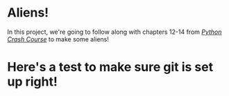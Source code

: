 # Aliens!

In this project, we're going to follow along with chapters 12-14 from <a href="https://ehmatthes.github.io/pcc_2e/regular_index/"><em>Python Crash Course</em></a> to make some aliens!

# Here's a test to make sure git is set up right!
